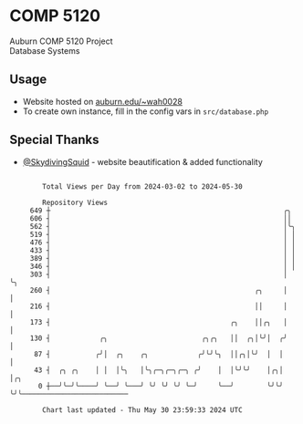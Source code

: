 # COMP 5120
Auburn COMP 5120 Project  
Database Systems

## Usage
- Website hosted on [auburn.edu/~wah0028](https://webhome.auburn.edu/~wah0028/)
- To create own instance, fill in the config vars in `src/database.php`

## Special Thanks
- [@SkydivingSquid](https://github.com/SkydivingSquid) - website beautification & added functionality

```

        Total Views per Day from 2024-03-02 to 2024-05-30

        Repository Views
     649 ┼                                                         ╭╮
     606 ┤                                                         ││
     562 ┤                                                         │╰╮
     519 ┤                                                         │ │
     476 ┤                                                         │ │
     433 ┤                                                         │ │
     389 ┤                                                         │ │
     346 ┤                                                         │ │
     303 ┤                                                         │ ╰╮
     260 ┤                                                  ╭╮     │  │
     216 ┤                                                  ││     │  │
     173 ┤                                            ╭╮    ││╭╮   │  │
     130 ┤            ╭╮                       ╭╮╭╮   ││  ╭╮│╰╯│  ╭╯  │
      87 ┤           ╭╯│  ╭╮    ╭╮            ╭╯╰╯╰╮  ││╭╮│╰╯  │  │   │
      43 ┤  ╭╮ ╭╮    │ │  │╰╮   │╰╮╭─╮╭─╮╭─╮ ╭╯    │  │╰╯╰╯    │╭╮│   │╭╮
       0 ┼──╯╰─╯╰────╯ ╰──╯ ╰───╯ ╰╯ ╰╯ ╰╯ ╰─╯     ╰──╯        ╰╯╰╯   ╰╯╰──────────────────────────

        Chart last updated - Thu May 30 23:59:33 2024 UTC
        
```
